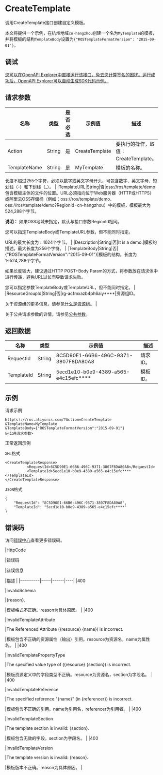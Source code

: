 # CreateTemplate

调用CreateTemplate接口创建自定义模板。

本文将提供一个示例，在杭州地域`cn-hangzhou`创建一个名为`MyTemplate`的模板，并将模板的结构`TemplateBody`设置为`{"ROSTemplateFormatVersion": "2015-09-01"}`。

## 调试

[您可以在OpenAPI Explorer中直接运行该接口，免去您计算签名的困扰。运行成功后，OpenAPI Explorer可以自动生成SDK代码示例。](https://api.aliyun.com/#product=ROS&api=CreateTemplate&type=RPC&version=2019-09-10)

## 请求参数

|名称|类型|是否必选|示例值|描述|
|--|--|----|---|--|
|Action|String|是|CreateTemplate|要执行的操作，取值：CreateTemplate。 |
|TemplateName|String|是|MyTemplate|模板的名称。

 长度不超过255个字符，必须以数字或英文字母开头，可包含数字、英文字母、短划线（-）和下划线（\_）。 |
|TemplateURL|String|否|oss://ros/template/demo|包含模板主体的文件的位置。URL必须指向位于Web服务器（HTTP或HTTPS）或阿里云OSS存储桶（例如：oss://ros/template/demo、oss://ros/template/demo?RegionId=cn-hangzhou）中的模板，模板最大为524,288个字节。

 **说明：** 如果OSS地域未指定，默认与接口参数RegionId相同。

 您可以指定TemplateBody或TemplateURL参数，但不能同时指定。

 URL的最大长度为：1024个字节。 |
|Description|String|否|It is a demo.|模板的描述。最大长度为256个字符。 |
|TemplateBody|String|否|\{"ROSTemplateFormatVersion":"2015-09-01"\}|模板的结构。长度为1~524,288个字节。

 如果长度较大，建议通过HTTP POST+Body Param的方式，将参数放在请求体中进行传递，避免URL过长而导致请求失败。

 您可以指定参数TemplateBody或TemplateURL，但不能同时指定。 |
|ResourceGroupId|String|否|rg-acfmxazb4ph6aiy\*\*\*\*|资源组ID。

 关于资源组的更多信息，请参见[什么是资源组](~~94475~~)。 |

关于公共请求参数的详情，请参见[公共参数](~~131957~~)。

## 返回数据

|名称|类型|示例值|描述|
|--|--|---|--|
|RequestId|String|8C5D90E1-66B6-496C-9371-3807F8DA80A8|请求ID。 |
|TemplateId|String|5ecd1e10-b0e9-4389-a565-e4c15efc\*\*\*\*|模板ID。 |

## 示例

请求示例

```
http(s)://ros.aliyuncs.com/?Action=CreateTemplate
&TemplateName=MyTemplate
&TemplateBody={"ROSTemplateFormatVersion":"2015-09-01"}
&<公共请求参数>
```

正常返回示例

`XML`格式

```
<CreateTemplateResponse>
          <RequestId>8C5D90E1-66B6-496C-9371-3807F8DA80A8</RequestId>
          <TemplateId>5ecd1e10-b0e9-4389-a565-e4c15efc****</TemplateId>
</CreateTemplateResponse>
```

`JSON`格式

```
{
    "RequestId": "8C5D90E1-66B6-496C-9371-3807F8DA80A8",
    "TemplateId": "5ecd1e10-b0e9-4389-a565-e4c15efc****"
}
```

## 错误码

访问[错误中心](https://error-center.alibabacloud.com/status/product/ROS)查看更多错误码。

|HttpCode

|错误码

|错误信息

|描述 |
|----------|-----|------|----|
|400

|InvalidSchema

|\{reason\}.

|模板格式不正确。reason为具体原因。 |
|400

|InvalidTemplateAttribute

|The Referenced Attribute \(\{resource\} \{name\}\) is incorrect.

|模板包含不正确的资源属性（输出）引用。resource为资源名，name为属性名。 |
|400

|InvalidTemplatePropertyType

|The specified value type of \(\{resource\} \{section\}\) is incorrect.

|模板资源定义中的字段类型不正确。resource为资源名，section为字段名。 |
|400

|InvalidTemplateReference

|The specified reference "\{name\}" \(in \{referencer\}\) is incorrect.

|模板包含不正确的引用。name为引用名，referencer为引用者。 |
|400

|InvalidTemplateSection

|The template section is invalid: \{section\}.

|模板包含无效的字段。section为字段名。 |
|400

|InvalidTemplateVersion

|The template version is invalid: \{reason\}.

|模板版本不正确。reason为具体原因。 |


